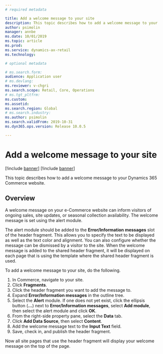 ```yaml
---
# required metadata

title: Add a welcome message to your site
description: This topic describes how to add a welcome message to your Dynamics 365 Commerce website.
author: psimolin
manager: annbe
ms.date: 10/01/2019
ms.topic: article
ms.prod: 
ms.service: dynamics-ax-retail
ms.technology: 

# optional metadata

# ms.search.form: 
audience: Application user
# ms.devlang: 
ms.reviewer: v-chgri
ms.search.scope: Retail, Core, Operations
# ms.tgt_pltfrm: 
ms.custom: 
ms.assetid: 
ms.search.region: Global
# ms.search.industry: 
ms.author: psimolin
ms.search.validFrom: 2019-10-31
ms.dyn365.ops.version: Release 10.0.5

---
```

# Add a welcome message to your site

[!include [banner](../includes/preview-banner.md)]
[!include [banner](../includes/banner.md)]

This topic describes how to add a welcome message to your Dynamics 365 Commerce website.

## Overview

A welcome message on your e-Commerce website can inform visitors of ongoing sales, site updates, or seasonal collection availability.  The welcome message is set using the alert module.

The alert module should be added to the **Error/Information messages** slot of the header fragment. This allows you to specify the text to be displayed as well as the text color and alignment. You can also configure whether the message can be dismissed by a visitor to the site. When the welcome message is added to the shared header fragment, it will be displayed on each page that is using the template where the shared header fragment is used.

To add a welcome message to your site, do the following.

1. In Commerce, navigate to your site.
1. Click **Fragments**.
1. Click the header fragment you want to add the message to.
1. Expand **Error/Information messages** in the outline tree.
1. Select the **Alert** module. If one does not yet exist, click the ellipsis button (**...**) next to **Error/Information messages**, select **Add module**, then select the alert module and click **OK**.
1. From the right-side property pane, select the **Data** tab.
1. Click **Add Data Source**, then select **Content**.
1. Add the welcome message text to the **Input Text** field. 
1. Save, check in, and publish the header fragment.

Now all site pages that use the header fragment will display your welcome message on the top of the page.
